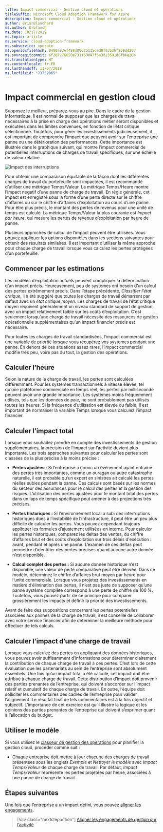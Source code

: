 ```yaml
---
title: Impact commercial - Gestion cloud et opérations
titleSuffix: Microsoft Cloud Adoption Framework for Azure
description: Impact commercial - Gestion cloud et opérations
author: BrianBlanchard
ms.author: brblanch
ms.date: 10/17/2019
ms.topic: article
ms.service: cloud-adoption-framework
ms.subservice: operate
ms.openlocfilehash: 0480a03ef488d00625115ded8f03526f959dd203
ms.sourcegitcommit: 6f287276650e731163047f543d23581d8fb6e204
ms.translationtype: HT
ms.contentlocale: fr-FR
ms.lasthandoff: 11/07/2019
ms.locfileid: "73752865"
---
```

# <a name="business-impact-in-cloud-management"></a>Impact commercial en gestion cloud

Supposez le meilleur, préparez-vous au pire. Dans le cadre de la gestion informatique, il est normal de supposer que les charges de travail nécessaires à la prise en charge des opérations métier seront disponibles et exécutées dans les limites convenues, en fonction de l’état critique sélectionnée. Toutefois, pour gérer les investissements judicieusement, il est important de comprendre l’impact que peuvent avoir sur l’entreprise une panne ou une détérioration des performances. Cette importance est illustrée dans le graphique suivant, qui montre l’impact commercial de potentielles interruptions de charges de travail spécifiques, sur une échelle de valeur relative.

![Impact des interruptions](../../_images/manage/time-value-impact.png)

Pour obtenir une comparaison équitable de la façon dont les différentes charges de travail du portefeuille sont impactées, il est recommandé d’utiliser une métrique Temps/Valeur. La métrique Temps/Heure montre l’impact négatif d’une panne de charge de travail. En règle générale, cet impact est enregistré sous la forme d’une perte directe sur le chiffre d’affaires ou sur le chiffre d’affaires d’exploitation au cours d’une panne. Pour être plus précis, le montant des pertes de revenus pour une unité de temps est calculé. La métrique Temps/Valeur la plus courante est *Impact par heure*, qui mesure les pertes de revenus d’exploitation par heure de panne.

Plusieurs approches de calcul de l’impact peuvent être utilisées. Vous pouvez appliquer les options disponibles dans les sections suivantes pour obtenir des résultats similaires. Il est important d’utiliser la même approche pour chaque charge de travail lorsque vous calculez les pertes protégées d’un portefeuille.

## <a name="start-with-estimates"></a>Commencer par les estimations

Les modèles d’exploitation actuels peuvent compliquer la détermination d’un impact précis. Heureusement, peu de systèmes ont besoin d’un calcul des pertes extrêmement précis. Dans l’étape précédente, *Classifier l’état critique*, il a été suggéré que toutes les charges de travail démarrent par défaut avec un *état critique moyen*. Les charges de travail de l’état critique moyen reçoivent généralement un niveau standard de support de gestion, avec un impact relativement faible sur les coûts d’exploitation. C’est seulement lorsqu’une charge de travail nécessite des ressources de gestion opérationnelle supplémentaires qu’un impact financier précis est nécessaire.

Pour toutes les charges de travail standardisées, l’impact commercial est une variable de priorité lorsque vous récupérez vos systèmes pendant une panne. En dehors de ces situations assez rares, l’impact commercial modifie très peu, voire pas du tout, la gestion des opérations.

## <a name="calculate-time"></a>Calculer l’heure

Selon la nature de la charge de travail, les pertes sont calculées différemment. Pour les systèmes transactionnels à vitesse élevée, tel qu’une plateforme commerciale en temps réel, les pertes par milliseconde peuvent avoir une grande importance. Les systèmes moins fréquemment utilisés, tels que les données de paie, ne sont probablement pas utilisés toutes les heures. Si la fréquence d’utilisation est élevée ou faible, il est important de normaliser la variable Temps lorsque vous calculez l’impact financier.

## <a name="calculate-total-impact"></a>Calculer l’impact total

Lorsque vous souhaitez prendre en compte des investissements de gestion supplémentaires, la précision de l’impact sur l’activité devient plus importante. Les trois approches suivantes pour calculer les pertes sont classées de la plus précise à la moins précise :

- **Pertes ajustées :** Si l’entreprise a connu un événement ayant entraîné des pertes très importantes, comme un ouragan ou autre catastrophe naturelle, il est probable qu’un expert en sinistres ait calculé les pertes réelles subies pendant la panne. Ces calculs sont basés sur les normes du secteur des assurances pour le calcul des pertes et la gestion des risques. L’utilisation des pertes ajustées pour le montant total des pertes dans un laps de temps spécifique peut amener à des projections très précises.

- **Pertes historiques :** Si l’environnement local a subi des interruptions historiques dues à l’instabilité de l’infrastructure, il peut être un peu plus difficile de calculer les pertes. Vous pouvez cependant toujours appliquer les formules d’ajustement utilisées en interne. Pour calculer les pertes historiques, comparez les deltas des ventes, du chiffre d’affaires brut et des coûts d’exploitation sur trois délais d'exécution : avant, pendant et après une panne. L’examen de ces deltas peut permettre d’identifier des pertes précises quand aucune autre donnée n’est disponible.

- **Calcul complet des pertes :** Si aucune donnée historique n’est disponible, une valeur de perte comparative peut être dérivée. Dans ce modèle, déterminez le chiffre d’affaires brut moyen par heure pour l’unité commerciale. Lorsque vous projetez des investissements en matière d’élimination des pertes, il n’est pas juste de supposer qu’une panne système complète correspond à une perte de chiffre de 100 %. Toutefois, vous pouvez partir de ce principe pour comparer grossièrement les impacts et définir la priorité des investissements.

Avant de faire des suppositions concernant les pertes potentielles associées aux pannes de la charge de travail, il est conseillé de collaborer avec votre service financier afin de déterminer la meilleure méthode pour effectuer de tels calculs.

## <a name="calculate-workload-impact"></a>Calculer l’impact d’une charge de travail

Lorsque vous calculez des pertes en appliquant des données historiques, vous pouvez avoir suffisamment d’informations pour déterminer clairement la contribution de chaque charge de travail à ces pertes. C’est lors de cette évaluation que les partenariats au sein de l’entreprise sont absolument essentiels. Une fois qu’un impact total a été calculé, cet impact doit être attribué à chaque charge de travail. Cette distribution d’impact doit provenir des parties prenantes de l’entreprise, qui doivent s’accorder sur l’impact relatif et cumulatif de chaque charge de travail. En outre, l’équipe doit solliciter les commentaires des cadres de l’entreprise pour valider l’alignement. Le résultat final de tels commentaires est à la fois objectif et subjectif. L’importance de cet exercice est qu’il illustre la logique et les opinions des parties prenantes de l’entreprise qui doivent s’exprimer quant à l’allocation du budget.

## <a name="use-the-template"></a>Utiliser le modèle

Si vous utilisez le [classeur de gestion des operations](https://raw.githubusercontent.com/microsoft/CloudAdoptionFramework/master/manage/opsmanagementworkbook.xlsx) pour planifier la gestion cloud, procéder comme suit :

- Chaque entreprise doit mettre à jour chacune des charges de travail présentées sous les onglets *Exemple* et *Nettoyer le modèle* avec *Impact Temps/Valeur* de chaque charge de travail. Par défaut, *Impact Temps/Valeur* représente les pertes projetées par heure, associées à une panne de charge de travail.

## <a name="next-steps"></a>Étapes suivantes

Une fois que l’entreprise a un impact défini, vous pouvez [aligner les engagements](./commitment.md).

> [!div class="nextstepaction"]
> [Aligner les engagements de gestion sur l’activité](./commitment.md)

